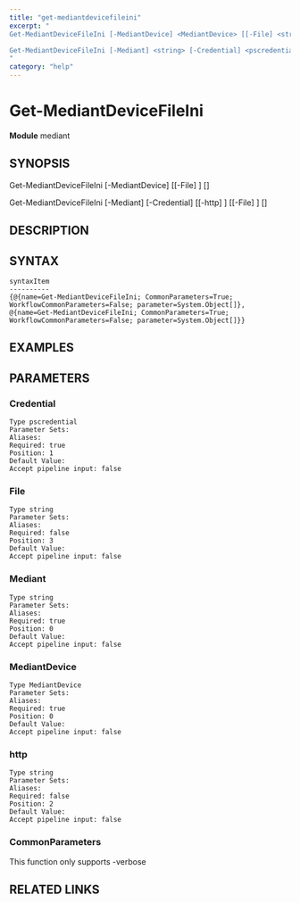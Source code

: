 ```yaml
---
title: "get-mediantdevicefileini"
excerpt: "
Get-MediantDeviceFileIni [-MediantDevice] <MediantDevice> [[-File] <string>] [<CommonParameters>]

Get-MediantDeviceFileIni [-Mediant] <string> [-Credential] <pscredential> [[-http] <string>] [[-File] <string>] [<CommonParameters>]
"
category: "help"
---
```


# Get-MediantDeviceFileIni
**Module** mediant

## SYNOPSIS

Get-MediantDeviceFileIni [-MediantDevice] <MediantDevice> [[-File] <string>] [<CommonParameters>]

Get-MediantDeviceFileIni [-Mediant] <string> [-Credential] <pscredential> [[-http] <string>] [[-File] <string>] [<CommonParameters>]


## DESCRIPTION


## SYNTAX

```
syntaxItem                                                                                                                                                                                                                              
----------                                                                                                                                                                                                                              
{@{name=Get-MediantDeviceFileIni; CommonParameters=True; WorkflowCommonParameters=False; parameter=System.Object[]}, @{name=Get-MediantDeviceFileIni; CommonParameters=True; WorkflowCommonParameters=False; parameter=System.Object[]}}
```


## EXAMPLES


## PARAMETERS

### Credential



```
Type pscredential
Parameter Sets: 
Aliases: 
Required: true
Position: 1
Default Value:
Accept pipeline input: false
```
### File



```
Type string
Parameter Sets: 
Aliases: 
Required: false
Position: 3
Default Value:
Accept pipeline input: false
```
### Mediant



```
Type string
Parameter Sets: 
Aliases: 
Required: true
Position: 0
Default Value:
Accept pipeline input: false
```
### MediantDevice



```
Type MediantDevice
Parameter Sets: 
Aliases: 
Required: true
Position: 0
Default Value:
Accept pipeline input: false
```
### http



```
Type string
Parameter Sets: 
Aliases: 
Required: false
Position: 2
Default Value:
Accept pipeline input: false
```
### CommonParameters

This function only supports -verbose

## RELATED LINKS



